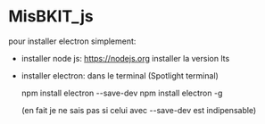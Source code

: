 # MisBKIT_js

pour installer electron simplement:

* installer node js:
    https://nodejs.org
    installer la version lts

* installer electron:
    dans le terminal (Spotlight terminal)

    npm install electron --save-dev
    npm install electron -g

    (en fait je ne sais pas si celui avec --save-dev est indipensable)


